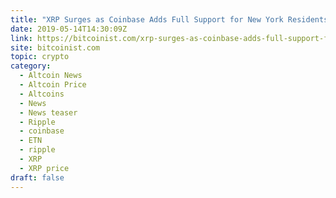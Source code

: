 ```yaml
---
title: "XRP Surges as Coinbase Adds Full Support for New York Residents"
date: 2019-05-14T14:30:09Z
link: https://bitcoinist.com/xrp-surges-as-coinbase-adds-full-support-for-new-york-residents/?utm_medium=RSS&utm_source=hune
site: bitcoinist.com
topic: crypto
category:
  - Altcoin News
  - Altcoin Price
  - Altcoins
  - News
  - News teaser
  - Ripple
  - coinbase
  - ETN
  - ripple
  - XRP
  - XRP price
draft: false
---
```

